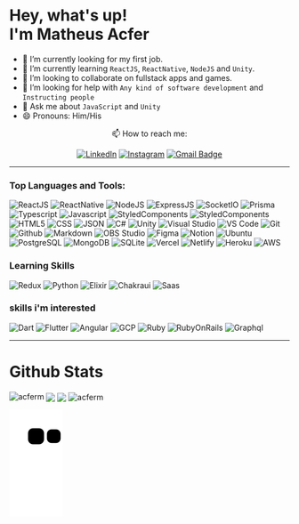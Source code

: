 <h1>
  Hey, what's up! <br>
  I'm Matheus Acfer
</h1>

- 🔭 I’m currently looking for my first job.
- 🌱 I’m currently learning `ReactJS`, `ReactNative`, `NodeJS` and `Unity`.
- 👯 I’m looking to collaborate on fullstack apps and games.
- 🤔 I’m looking for help with `Any kind of software development` and `Instructing people`
- 💬 Ask me about `JavaScript` and `Unity`
- 😄 Pronouns: Him/His

<div align='center'>
📫 How to reach me:

[![LinkedIn](https://img.shields.io/badge/LinkedIn-0077B5?style=for-the-badge&logo=linkedin&logoColor=white)](https://www.linkedin.com/in/matheus-acfer-de-fran%C3%A7a-silva-a7b7941b2/)
[![Instagram](https://img.shields.io/badge/Instagram-E4405F?style=for-the-badge&logo=instagram&logoColor=white)](https://www.instagram.com/acferzin/)
[![Gmail Badge](https://img.shields.io/badge/Email-c14438?style=for-the-badge&logo=Gmail&logoColor=white&link=mailto:promacfer@gmail.com)](mailto:diego.schell.f@gmail.com)
</div>

---

### Top Languages and Tools:

![ReactJS](https://img.shields.io/badge/React-20232A?style=for-the-badge&logo=react&logoColor=61DAFB)
![ReactNative](https://img.shields.io/badge/React_Native-20232A?style=for-the-badge&logo=react&logoColor=61DAFB)
![NodeJS](https://img.shields.io/badge/Node.js-43853D?style=for-the-badge&logo=node.js&logoColor=white)
![ExpressJS](https://img.shields.io/badge/Express.js-404D59?style=for-the-badge&logo=express)
![SocketIO](https://img.shields.io/badge/Socket.io-242526?style=for-the-badge&logo=socket.io)
![Prisma](https://img.shields.io/badge/Prisma.io-319795?style=for-the-badge&logo=prisma)
![Typescript](https://img.shields.io/badge/TypeScript-007ACC?style=for-the-badge&logo=typescript&logoColor=white)
![Javascript](https://img.shields.io/badge/Javascript-f7df1e?style=for-the-badge&logo=javascript&logoColor=black)
![StyledComponents](https://img.shields.io/badge/styled--components-DB7093?style=for-the-badge&logo=styled-components&logoColor=white)
![StyledComponents](https://img.shields.io/badge/Prismic-3F4A56?style=for-the-badge&logo=prismic&logoColor=white)
![HTML5](https://img.shields.io/badge/HTML5-E34F26?style=for-the-badge&logo=html5&logoColor=white)
![CSS](https://img.shields.io/badge/CSS-1572B6?&style=for-the-badge&logo=css3&logoColor=white)
![JSON](https://img.shields.io/badge/JSON-000000?style=for-the-badge&logo=json&logoColor=white)
![C#](https://img.shields.io/badge/C%23-5C2D91?style=for-the-badge&logo=c-sharp&logoColor=white)
![Unity](https://img.shields.io/badge/Unity-000000?style=for-the-badge&logo=unity&logoColor=white)
![Visual Studio](https://img.shields.io/badge/Visual%20Studio-5C2D91?style=for-the-badge&logo=visual-studio&logoColor=white)
![VS Code](https://img.shields.io/badge/VS%20Code-007acc?style=for-the-badge&logo=visual-studio-code&logoColor=white)
![Git](https://img.shields.io/badge/Git-f05032?style=for-the-badge&logo=git&logoColor=white)
![Github](https://img.shields.io/badge/GitHub-100000?style=for-the-badge&logo=github&logoColor=white)
![Markdown](https://img.shields.io/badge/Markdown-000000?style=for-the-badge&logo=markdown&logoColor=white)
![OBS Studio](https://img.shields.io/badge/OBS-302E31?style=for-the-badge&logo=obs-studio&logoColor=white)
![Figma](https://img.shields.io/badge/Figma-F24E1E?style=for-the-badge&logo=figma&logoColor=white)
![Notion](https://img.shields.io/badge/Notion-000000?style=for-the-badge&logo=notion&logoColor=white)
![Ubuntu](https://img.shields.io/badge/Ubuntu-E95420?style=for-the-badge&logo=ubuntu&logoColor=white)
![PostgreSQL](https://img.shields.io/badge/PostgreSQL-316192?style=for-the-badge&logo=postgresql&logoColor=white)
![MongoDB](https://img.shields.io/badge/MongoDB-4EA94B?style=for-the-badge&logo=mongodb&logoColor=white)
![SQLite](https://img.shields.io/badge/SQLite-07405E?style=for-the-badge&logo=sqlite&logoColor=white)
![Vercel](https://img.shields.io/badge/Vercel-333?style=for-the-badge&logo=vercel&logoColor=white)
![Netlify](https://img.shields.io/badge/Netlify-00C7B7?style=for-the-badge&logo=netlify&logoColor=white)
![Heroku](https://img.shields.io/badge/Heroku-430098?style=for-the-badge&logo=heroku&logoColor=white)
![AWS](https://img.shields.io/badge/Amazon_AWS-232F3E?style=for-the-badge&logo=amazon-aws&logoColor=white)

### Learning Skills

![Redux](https://img.shields.io/badge/Redux-593D88?style=for-the-badge&logo=redux&logoColor=white)
![Python](https://img.shields.io/badge/Python-3776AB?style=for-the-badge&logo=python&logoColor=white)
![Elixir](https://img.shields.io/badge/Elixir-4B275F?style=for-the-badge&logo=elixir&logoColor=white)
![Chakraui](https://img.shields.io/badge/Chakra--ui-81E6D9?style=for-the-badge&logo=chakra-ui&logoColor=white)
![Saas](https://img.shields.io/badge/Sass-CC6699?style=for-the-badge&logo=sass&logoColor=white)

### skills i'm interested

![Dart](https://img.shields.io/badge/Dart-0175C2?style=for-the-badge&logo=dart&logoColor=white)
![Flutter](https://img.shields.io/badge/Flutter-02569B?style=for-the-badge&logo=flutter&logoColor=white)
![Angular](https://img.shields.io/badge/Angular-DD0031?style=for-the-badge&logo=angular&logoColor=white)
![GCP](https://img.shields.io/badge/Google_Cloud-4285F4?style=for-the-badge&logo=google-cloud&logoColor=white)
![Ruby](https://img.shields.io/badge/Ruby-CC342D?style=for-the-badge&logo=ruby&logoColor=white)
![RubyOnRails](https://img.shields.io/badge/Ruby_on_Rails-CC0000?style=for-the-badge&logo=ruby-on-rails&logoColor=white)
![Graphql](https://img.shields.io/badge/Graphql-e10098?style=for-the-badge&logo=graphql&logoColor=white)

---

# Github Stats

<img src="https://github-profile-trophy.vercel.app/?username=acferm&theme=dracula" alt="acferm" />

<img align="center" src="https://github-readme-stats.vercel.app/api/top-langs/?username=acferM&theme=dracula" />

<img align="center" src="https://github-readme-stats.vercel.app/api?username=acferM&count_private=true&show_icons=true&include_all_commits=true&theme=dracula" />

<img align="center" src="https://github-readme-streak-stats.herokuapp.com/?user=acferm&theme=dracula" alt="acferm" />

![Snake](https://github.com/acferM/acferM/blob/output/github-snake.svg)
